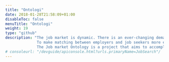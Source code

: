 ```yaml
---
title: "Ontologi"
date: 2018-01-28T21:58:09+01:00
disableToc: false
menuTitle: "Ontologi"
weight: 19
type: "github"
description: "The job market is dynamic. There is an ever-changing demand in new jobs and skills.              
              To make matching between employers and job seekers more efficient a common language is needed. A language that lets both people and machines to have meaningful conversations about the job market.
              The Job market Ontology is a project that aims to accomplish this language with the help of modern technology."
# consoleurl: "/devguide/apiconsole.html?urls.primaryName=JobSearch"/
---
```








